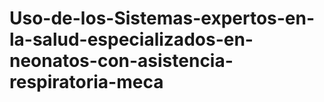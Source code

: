 Uso-de-los-Sistemas-expertos-en-la-salud-especializados-en-neonatos-con-asistencia-respiratoria-meca
====================================================================================================
